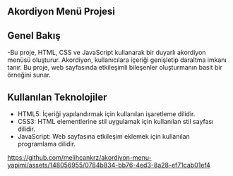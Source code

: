 ## Akordiyon Menü Projesi

## Genel Bakış
-Bu proje, HTML, CSS ve JavaScript kullanarak bir duyarlı akordiyon menüsü oluşturur. Akordiyon, kullanıcılara içeriği genişletip daraltma imkanı tanır. Bu proje, web sayfasında etkileşimli bileşenler oluşturmanın basit bir örneğini sunar.

## Kullanılan Teknolojiler
-	HTML5: İçeriği yapılandırmak için kullanılan işaretleme dilidir.
-	CSS3: HTML elementlerine stil uygulamak için kullanılan stil sayfası dilidir.
-	JavaScript: Web sayfasına etkileşim eklemek için kullanılan programlama dilidir.



https://github.com/melihcankrz/akordiyon-menu-yapimi/assets/148056955/0784b834-bb76-4ed3-8a28-ef71cab01ef4

